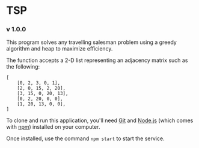 # TSP
### v 1.0.0
This program solves any travelling salesman problem using a greedy algorithm and heap to maximize efficiency.

The function accepts a 2-D list representing an adjacency matrix such as the following:
```
[
    [0, 2, 3, 0, 1],
    [2, 0, 15, 2, 20],
    [3, 15, 0, 20, 13],
    [0, 2, 20, 0, 0],
    [1, 20, 13, 0, 0],
]
```

To clone and run this application, you'll need [Git](https://git-scm.com) and [Node.js](https://nodejs.org/en/download/) (which comes with [npm](http://npmjs.com)) installed on your computer.

Once installed, use the command `npm start` to start the service.
